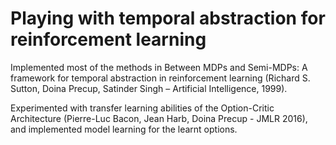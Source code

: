 # Playing with temporal abstraction for reinforcement learning

Implemented most of the methods in Between MDPs and Semi-MDPs: A framework for temporal abstraction in reinforcement learning (Richard S. Sutton, Doina Precup, Satinder Singh – Artificial Intelligence, 1999).

Experimented with transfer learning abilities of the Option-Critic Architecture (Pierre-Luc Bacon, Jean Harb, Doina
Precup - JMLR 2016), and implemented model learning for the learnt options.
